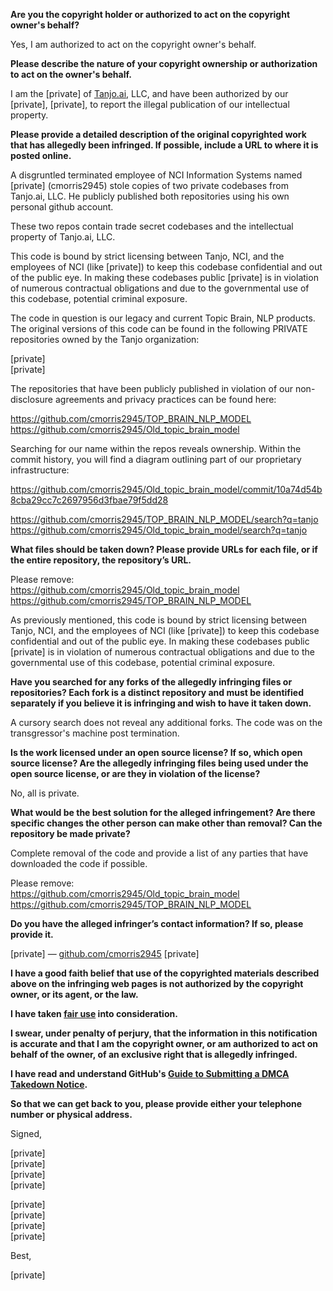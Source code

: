 **Are you the copyright holder or authorized to act on the copyright owner's behalf?**

Yes, I am authorized to act on the copyright owner's behalf.

**Please describe the nature of your copyright ownership or authorization to act on the owner's behalf.**

I am the [private] of [Tanjo.ai](http://Tanjo.ai), LLC, and have been authorized by our [private], [private], to report the illegal publication of our intellectual property.

**Please provide a detailed description of the original copyrighted work that has allegedly been infringed. If possible, include a URL to where it is posted online.**

A disgruntled terminated employee of NCI Information Systems named [private] (cmorris2945) stole copies of two private codebases from Tanjo.ai, LLC. He publicly published both repositories using his own personal github account.

These two repos contain trade secret codebases and the intellectual property of Tanjo.ai, LLC.

This code is bound by strict licensing between Tanjo, NCI, and the employees of NCI (like [private]) to keep this codebase confidential and out of the public eye. In making these codebases public [private] is in violation of numerous contractual obligations and due to the governmental use of this codebase, potential criminal exposure.

The code in question is our legacy and current Topic Brain, NLP products. The original versions of this code can be found in the following PRIVATE repositories owned by the Tanjo organization:

[private]  
[private]  

The repositories that have been publicly published in violation of our non-disclosure agreements and privacy practices can be found here:

https://github.com/cmorris2945/TOP_BRAIN_NLP_MODEL  
https://github.com/cmorris2945/Old_topic_brain_model

Searching for our name within the repos reveals ownership. Within the commit history, you will find a diagram outlining part of our proprietary infrastructure:

https://github.com/cmorris2945/Old_topic_brain_model/commit/10a74d54b8cba29cc7c2697956d3fbae79f5dd28

https://github.com/cmorris2945/TOP_BRAIN_NLP_MODEL/search?q=tanjo  
https://github.com/cmorris2945/Old_topic_brain_model/search?q=tanjo

**What files should be taken down? Please provide URLs for each file, or if the entire repository, the repository’s URL.**

Please remove:  
https://github.com/cmorris2945/Old_topic_brain_model  
https://github.com/cmorris2945/TOP_BRAIN_NLP_MODEL

As previously mentioned, this code is bound by strict licensing between Tanjo, NCI, and the employees of NCI (like [private]) to keep this codebase confidential and out of the public eye. In making these codebases public [private] is in violation of numerous contractual obligations and due to the governmental use of this codebase, potential criminal exposure.

**Have you searched for any forks of the allegedly infringing files or repositories? Each fork is a distinct repository and must be identified separately if you believe it is infringing and wish to have it taken down.**

A cursory search does not reveal any additional forks. The code was on the transgressor's machine post termination.

**Is the work licensed under an open source license? If so, which open source license? Are the allegedly infringing files being used under the open source license, or are they in violation of the license?**

No, all is private.

**What would be the best solution for the alleged infringement? Are there specific changes the other person can make other than removal? Can the repository be made private?**

Complete removal of the code and provide a list of any parties that have downloaded the code if possible.

Please remove:  
https://github.com/cmorris2945/Old_topic_brain_model  
https://github.com/cmorris2945/TOP_BRAIN_NLP_MODEL

**Do you have the alleged infringer’s contact information? If so, please provide it.**

[private] — [github.com/cmorris2945](http://github.com/cmorris2945)
[private]

**I have a good faith belief that use of the copyrighted materials described above on the infringing web pages is not authorized by the copyright owner, or its agent, or the law.**

**I have taken <a href="https://www.lumendatabase.org/topics/22">fair use</a> into consideration.**

**I swear, under penalty of perjury, that the information in this notification is accurate and that I am the copyright owner, or am authorized to act on behalf of the owner, of an exclusive right that is allegedly infringed.**

**I have read and understand GitHub's <a href="https://docs.github.com/articles/guide-to-submitting-a-dmca-takedown-notice/">Guide to Submitting a DMCA Takedown Notice</a>.**

**So that we can get back to you, please provide either your telephone number or physical address.**

Signed,

[private]  
[private]  
[private]  
[private]  

[private]  
[private]  
[private]  
[private]  

Best,

[private]  
